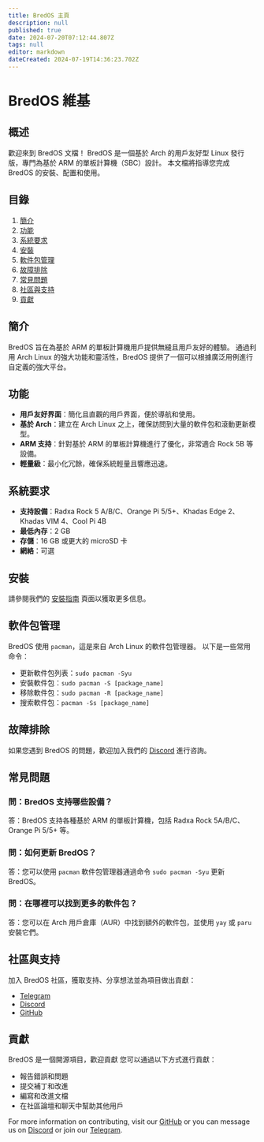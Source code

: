 ```yaml
---
title: BredOS 主頁
description: null
published: true
date: 2024-07-20T07:12:44.807Z
tags: null
editor: markdown
dateCreated: 2024-07-19T14:36:23.702Z
---
```


# BredOS 維基

## 概述

歡迎來到 BredOS 文檔！ BredOS 是一個基於 Arch 的用戶友好型 Linux 發行版，專門為基於 ARM 的單板計算機（SBC）設計。 本文檔將指導您完成 BredOS 的安裝、配置和使用。

## 目錄

1. [簡介](#簡介)
2. [功能](#功能)
3. [系統要求](#系統要求)
4. [安裝](/installation)
5. [軟件包管理](#軟件包管理)
6. [故障排除](#故障排除)
7. [常見問題](#常見問題)
8. [社區與支持](#社區與支持)
9. [貢獻](#貢獻)

## 簡介

BredOS 旨在為基於 ARM 的單板計算機用戶提供無縫且用戶友好的體驗。 通過利用 Arch Linux 的強大功能和靈活性，BredOS 提供了一個可以根據廣泛用例進行自定義的強大平台。

## 功能

- **用戶友好界面**：簡化且直觀的用戶界面，便於導航和使用。
- **基於 Arch**：建立在 Arch Linux 之上，確保訪問到大量的軟件包和滾動更新模型。
- **ARM 支持**：針對基於 ARM 的單板計算機進行了優化，非常適合 Rock 5B 等設備。
- **輕量級**：最小化冗餘，確保系統輕量且響應迅速。

## 系統要求

- **支持設備**：Radxa Rock 5 A/B/C、Orange Pi 5/5+、Khadas Edge 2、Khadas VIM 4、Cool Pi 4B
- **最低內存**：2 GB
- **存儲**：16 GB 或更大的 microSD 卡
- **網絡**：可選

## 安裝

請參閱我們的 [安裝指南](/installation) 頁面以獲取更多信息。

## 軟件包管理

BredOS 使用 `pacman`，這是來自 Arch Linux 的軟件包管理器。 以下是一些常用命令：

- 更新軟件包列表：`sudo pacman -Syu`
- 安裝軟件包：`sudo pacman -S [package_name]`
- 移除軟件包：`sudo pacman -R [package_name]`
- 搜索軟件包：`pacman -Ss [package_name]`

## 故障排除

如果您遇到 BredOS 的問題，歡迎加入我們的 [Discord](https://discord.gg/jwhxuyKXaa) 進行咨詢。

## 常見問題

### 問：BredOS 支持哪些設備？

答：BredOS 支持各種基於 ARM 的單板計算機，包括 Radxa Rock 5A/B/C、Orange Pi 5/5+ 等。

### 問：如何更新 BredOS？

答：您可以使用 `pacman` 軟件包管理器通過命令 `sudo pacman -Syu` 更新 BredOS。

### 問：在哪裡可以找到更多的軟件包？

答：您可以在 Arch 用戶倉庫（AUR）中找到額外的軟件包，並使用 `yay` 或 `paru` 安裝它們。

## 社區與支持

加入 BredOS 社區，獲取支持、分享想法並為項目做出貢獻：

- [Telegram](https://t.me/bredoslinux)
- [Discord](https://discord.gg/jwhxuyKXaa)
- [GitHub](http://github.com/BredOS)

## 貢獻

BredOS 是一個開源項目，歡迎貢獻 您可以通過以下方式進行貢獻：

- 報告錯誤和問題
- 提交補丁和改進
- 編寫和改進文檔
- 在社區論壇和聊天中幫助其他用戶

For more information on contributing, visit our [GitHub](http://github.com/BredOS) or you can message us on [Discord](https://discord.gg/jwhxuyKXaa) or join our [Telegram](https://t.me/bredoslinux).
